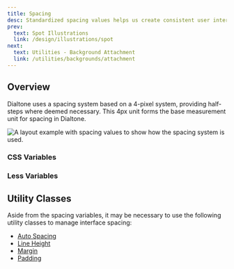 ```yaml
---
title: Spacing
desc: Standardized spacing values helps us create consistent user interfaces (UIs). This consistency makes it easier for customers to scan, browse, and utilize our UIs as we're setting visual rhythmns and expectations that customres can rely upon.
prev:
  text: Spot Illustrations
  link: /design/illustrations/spot
next:
  text: Utilities - Background Attachment
  link: /utilities/backgrounds/attachment
---
```


## Overview
Dialtone uses a spacing system based on a 4-pixel system, providing half-steps where deemed necessary. This 4px unit forms the base measurement unit for spacing in Dialtone.

<div class="d-ta-center">
  <img :src="$withBase('/assets/images/spacing-example.png')" alt="A layout example with spacing values to show how the spacing system is used." class="d-w80p" />
</div>

### CSS Variables

<spacing-system-table kind="css"></spacing-system-table>

### Less Variables
<spacing-system-table kind="less"></spacing-system-table>

## Utility Classes
Aside from the spacing variables, it may be necessary to use the following utility classes to manage interface spacing:

- [Auto Spacing](../../utilities/spacing/auto-spacing)
- [Line Height](../../utilities/typography/line-height)
- [Margin](../../utilities/spacing/margin)
- [Padding](../../utilities/spacing/padding)
